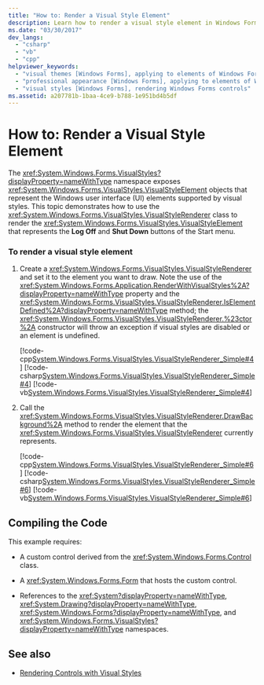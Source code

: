 ```yaml
---
title: "How to: Render a Visual Style Element"
description: Learn how to render a visual style element in Windows Forms by means of a 2-step procedure, with code examples in CPP, C#, and Visual Basic.
ms.date: "03/30/2017"
dev_langs: 
  - "csharp"
  - "vb"
  - "cpp"
helpviewer_keywords: 
  - "visual themes [Windows Forms], applying to elements of Windows Forms applications"
  - "professional appearance [Windows Forms], applying to elements of Windows Forms applications"
  - "visual styles [Windows Forms], rendering Windows Forms controls"
ms.assetid: a207781b-1baa-4ce9-b788-1e951bd4b5df
---
```

# How to: Render a Visual Style Element

The <xref:System.Windows.Forms.VisualStyles?displayProperty=nameWithType> namespace exposes <xref:System.Windows.Forms.VisualStyles.VisualStyleElement> objects that represent the Windows user interface (UI) elements supported by visual styles. This topic demonstrates how to use the <xref:System.Windows.Forms.VisualStyles.VisualStyleRenderer> class to render the <xref:System.Windows.Forms.VisualStyles.VisualStyleElement> that represents the **Log Off** and **Shut Down** buttons of the Start menu.  
  
### To render a visual style element  
  
1. Create a <xref:System.Windows.Forms.VisualStyles.VisualStyleRenderer> and set it to the element you want to draw. Note the use of the <xref:System.Windows.Forms.Application.RenderWithVisualStyles%2A?displayProperty=nameWithType> property and the <xref:System.Windows.Forms.VisualStyles.VisualStyleRenderer.IsElementDefined%2A?displayProperty=nameWithType> method; the <xref:System.Windows.Forms.VisualStyles.VisualStyleRenderer.%23ctor%2A> constructor will throw an exception if visual styles are disabled or an element is undefined.  
  
     [!code-cpp[System.Windows.Forms.VisualStyles.VisualStyleRenderer_Simple#4](~/samples/snippets/cpp/VS_Snippets_Winforms/System.Windows.Forms.VisualStyles.VisualStyleRenderer_Simple/cpp/form1.cpp#4)]
     [!code-csharp[System.Windows.Forms.VisualStyles.VisualStyleRenderer_Simple#4](~/samples/snippets/csharp/VS_Snippets_Winforms/System.Windows.Forms.VisualStyles.VisualStyleRenderer_Simple/CS/form1.cs#4)]
     [!code-vb[System.Windows.Forms.VisualStyles.VisualStyleRenderer_Simple#4](~/samples/snippets/visualbasic/VS_Snippets_Winforms/System.Windows.Forms.VisualStyles.VisualStyleRenderer_Simple/VB/form1.vb#4)]  
  
2. Call the <xref:System.Windows.Forms.VisualStyles.VisualStyleRenderer.DrawBackground%2A> method to render the element that the <xref:System.Windows.Forms.VisualStyles.VisualStyleRenderer> currently represents.  
  
     [!code-cpp[System.Windows.Forms.VisualStyles.VisualStyleRenderer_Simple#6](~/samples/snippets/cpp/VS_Snippets_Winforms/System.Windows.Forms.VisualStyles.VisualStyleRenderer_Simple/cpp/form1.cpp#6)]
     [!code-csharp[System.Windows.Forms.VisualStyles.VisualStyleRenderer_Simple#6](~/samples/snippets/csharp/VS_Snippets_Winforms/System.Windows.Forms.VisualStyles.VisualStyleRenderer_Simple/CS/form1.cs#6)]
     [!code-vb[System.Windows.Forms.VisualStyles.VisualStyleRenderer_Simple#6](~/samples/snippets/visualbasic/VS_Snippets_Winforms/System.Windows.Forms.VisualStyles.VisualStyleRenderer_Simple/VB/form1.vb#6)]  
  
## Compiling the Code  

 This example requires:  
  
- A custom control derived from the <xref:System.Windows.Forms.Control> class.  
  
- A <xref:System.Windows.Forms.Form> that hosts the custom control.  
  
- References to the <xref:System?displayProperty=nameWithType>, <xref:System.Drawing?displayProperty=nameWithType>, <xref:System.Windows.Forms?displayProperty=nameWithType>, and <xref:System.Windows.Forms.VisualStyles?displayProperty=nameWithType> namespaces.  
  
## See also

- [Rendering Controls with Visual Styles](rendering-controls-with-visual-styles.md)
